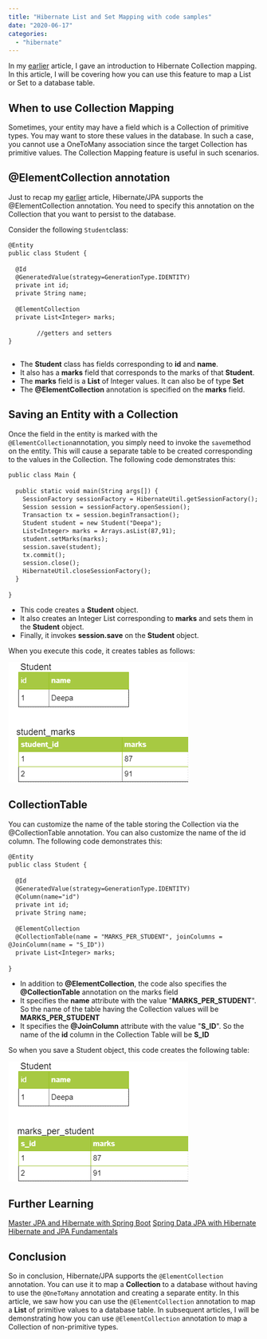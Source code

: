 ```yaml
---
title: "Hibernate List and Set Mapping with code samples"
date: "2020-06-17"
categories: 
  - "hibernate"
---
```


In my [earlier](https://learnjava.co.in/hibernate-collection-mapping/) article, I gave an introduction to Hibernate Collection mapping. In this article, I will be covering how you can use this feature to map a List or Set to a database table.

## When to use Collection Mapping

Sometimes, your entity may have a field which is a Collection of primitive types. You may want to store these values in the database. In such a case, you cannot use a OneToMany association since the target Collection has primitive values. The Collection Mapping feature is useful in such scenarios.

## @ElementCollection annotation

Just to recap my [earlier](https://learnjava.co.in/hibernate-collection-mapping/) article, Hibernate/JPA supports the @ElementCollection annotation. You need to specify this annotation on the Collection that you want to persist to the database.

Consider the following `Student`class:

```
@Entity
public class Student {
  
  @Id
  @GeneratedValue(strategy=GenerationType.IDENTITY)
  private int id;
  private String name;
  
  @ElementCollection
  private List<Integer> marks;

        //getters and setters
}


```

- The **Student** class has fields corresponding to **id** and **name**.
- It also has a **marks** field that corresponds to the marks of that **Student**.
- The **marks** field is a **List** of Integer values. It can also be of type **Set**
- The **@ElementCollection** annotation is specified on the **marks** field.

## Saving an Entity with a Collection

Once the field in the entity is marked with the `@ElementCollection`annotation, you simply need to invoke the `save`method on the entity. This will cause a separate table to be created corresponding to the values in the Collection. The following code demonstrates this:

```
public class Main {

  public static void main(String args[]) {
    SessionFactory sessionFactory = HibernateUtil.getSessionFactory();
    Session session = sessionFactory.openSession();
    Transaction tx = session.beginTransaction();
    Student student = new Student("Deepa");
    List<Integer> marks = Arrays.asList(87,91);
    student.setMarks(marks);
    session.save(student);
    tx.commit();
    session.close();
    HibernateUtil.closeSessionFactory();
  }

}
```

- This code creates a **Student** object.
- It also creates an Integer List corresponding to **marks** and sets them in the **Student** object.
- Finally, it invokes **session.save** on the **Student** object.

When you execute this code, it creates tables as follows:

[![](images/CollectionMappingTable-1.png)](https://learnjava.co.in/wp-content/uploads/2020/06/CollectionMappingTable-1.png)

## CollectionTable

You can customize the name of the table storing the Collection via the @CollectionTable annotation. You can also customize the name of the id column. The following code demonstrates this:

```
@Entity
public class Student {
  
  @Id
  @GeneratedValue(strategy=GenerationType.IDENTITY)
  @Column(name="id")
  private int id;
  private String name;
  
  @ElementCollection
  @CollectionTable(name = "MARKS_PER_STUDENT", joinColumns = @JoinColumn(name = "S_ID"))
  private List<Integer> marks;

}
```

- In addition to **@ElementCollection**, the code also specifies the **@CollectionTable** annotation on the marks field
- It specifies the **name** attribute with the value "**MARKS\_PER\_STUDENT**". So the name of the table having the Collection values will be **MARKS\_PER\_STUDENT**
- It specifies the **@JoinColumn** attribute with the value "**S\_ID**". So the name of the **id** column in the Collection Table will be **S\_ID**

So when you save a Student object, this code creates the following table:

[![](images/CollectionMappingCollectionTable.png)](https://learnjava.co.in/wp-content/uploads/2020/06/CollectionMappingCollectionTable.png)

## Further Learning

[Master JPA and Hibernate with Spring Boot](https://click.linksynergy.com/deeplink?id=MnzIZAZNE5Y&mid=39197&murl=https%3A%2F%2Fwww.udemy.com%2Fcourse%2Fhibernate-jpa-tutorial-for-beginners-in-100-steps%2F) [Spring Data JPA with Hibernate](https://click.linksynergy.com/deeplink?id=MnzIZAZNE5Y&mid=39197&murl=https%3A%2F%2Fwww.udemy.com%2Fcourse%2Fspring-data-jpa-using-hibernate%2F) [Hibernate and JPA Fundamentals](https://click.linksynergy.com/deeplink?id=MnzIZAZNE5Y&mid=39197&murl=https%3A%2F%2Fwww.udemy.com%2Fcourse%2Fhibernate-and-java-persistence-api-jpa-fundamentals%2F)

## Conclusion

So in conclusion, Hibernate/JPA supports the `@ElementCollection` annotation. You can use it to map a **Collection** to a database without having to use the `@OneToMany` annotation and creating a separate entity. In this article, we saw how you can use the `@ElementCollection` annotation to map a **List** of primitive values to a database table. In subsequent articles, I will be demonstrating how you can use `@ElementCollection` annotation to map a Collection of non-primitive types.
